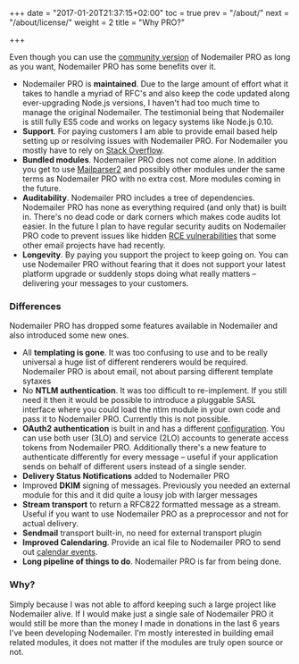 +++
date = "2017-01-20T21:37:15+02:00"
toc = true
prev = "/about/"
next = "/about/license/"
weight = 2
title = "Why PRO?"

+++

Even though you can use the [community version](https://community.nodemailer.com/) of Nodemailer PRO as long as you want, Nodemailer PRO has some benefits over it.

  * Nodemailer PRO is **maintained**. Due to the large amount of effort what it takes to handle a myriad of RFC's and also keep the code updated along ever-upgrading Node.js versions, I haven't had too much time to manage the original Nodemailer. The testimonial being that Nodemailer is still fully ES5 code and works on legacy systems like Node.js 0.10.
  * **Support**. For paying customers I am able to provide email based help setting up or resolving issues with Nodemailer PRO. For Nodemailer you mostly have to rely on [Stack Overflow](http://stackoverflow.com/search?q=nodemailer).
  * **Bundled modules**. Nodemailer PRO does not come alone. In addition you get to use [Mailparser2](https://www.npmjs.com/package/@nodemailer/mailparser2) and possibly other modules under the same terms as Nodemailer PRO with no extra cost. More modules coming in the future.
  * **Auditability**. Nodemailer PRO includes a tree of dependencies. Nodemailer PRO has none as everything required (and only that) is built in. There's no dead code or dark corners which makes code audits lot easier. In the future I plan to have regular security audits on Nodemailer PRO code to prevent issues like hidden [RCE vulnerabilities](http://thehackernews.com/2017/01/phpmailer-swiftmailer-zendmail.html) that some other email projects have had recently.
  * **Longevity**. By paying you support the project to keep going on. You can use Nodemailer PRO without fearing that it does not support your latest platform upgrade or suddenly stops doing what really matters – delivering your messages to your customers.

### Differences

Nodemailer PRO has dropped some features available in Nodemailer and also introduced some new ones.

  * All **templating is gone**. It was too confusing to use and to be really universal a huge list of different renderers would be required. Nodemailer PRO is about email, not about parsing different template sytaxes
  * No **NTLM authentication**. It was too difficult to re-implement. If you still need it then it would be possible to introduce a pluggable SASL interface where you could load the ntlm module in your own code and pass it to Nodemailer PRO. Currently this is not possible.
  * **OAuth2 authentication** is built in and has a different [configuration](/smtp/oauth2/). You can use both user (3LO) and service (2LO) accounts to generate access tokens from Nodemailer PRO. Additionally there's a new feature to authenticate differently for every message – useful if your application sends on behalf of different users instead of a single sender.
  * **Delivery Status Notifications** added to Nodemailer PRO
  * Improved **DKIM** signing of messages. Previously you needed an external module for this and it did quite a lousy job with larger messages
  * **Stream transport** to return a RFC822 formatted message as a stream. Useful if you want to use Nodemailer PRO as a preprocessor and not for actual delivery.
  * **Sendmail** transport built-in, no need for external transport plugin
  * **Improved Calendaring**. Provide an ical file to Nodemailer PRO to send out [calendar events](/message/calendar-events/).
  * **Long pipeline of things to do**. Nodemailer PRO is far from being done.

### Why?

Simply because I was not able to afford keeping such a large project like Nodemailer alive. If I would make just a single sale of Nodemailer PRO it would still be more than the money I made in donations in the last 6 years I've been developing Nodemailer. I'm mostly interested in building email related modules, it does not matter if the modules are truly open source or not.
